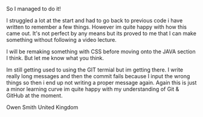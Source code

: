 So I managed to do it!

I struggled a lot at the start and had to go back to previous code i have written to remember a few things.
However im quite happy with how this came out. It's not perfect by any means but its proved to me that I can make
something without following a video lecture.

I will be remaking something with CSS before moving onto the JAVA section I think. But let me know what you think.

Im still getting used to using the GIT termial but im getting there. I write really long messages and then the commit 
fails because I input the wrong things so then i end up not writing a proper message again. Again this is just a minor
learning curve im quite happy with my understanding of Git & GitHub at the moment.

Owen Smith
United Kingdom

